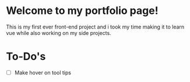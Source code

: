 # Welcome to my portfolio page!

This is my first ever front-end project and i took my time making it to learn vue while also working on my side projects.

# To-Do's

- [ ] Make hover on tool tips